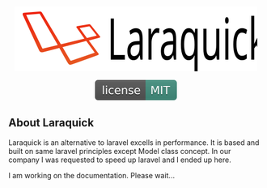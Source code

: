 <p align="center"><img src="laraquick.svg"></p>

<p align="center">
 
 <img src="MIT.svg" alt="License"> 
</p>

## About Laraquick
Laraquick is an alternative to laravel excells in performance. It is based and built on same laravel principles except Model class concept. In our company I was requested to speed up laravel and I ended up here.


I am working on the documentation. Please wait...
